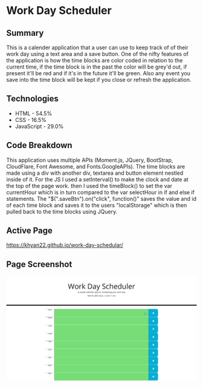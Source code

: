 # Work Day Scheduler
 ## Summary

This is a calender application that a user can use to keep track of of their work day using a text area and a save button. One of the nifty features of the application is how the time blocks are color coded in relation to the current time, if the time block is in the past the color will be grey'd out, if present it'll be red and if it's in the future it'll be green. Also any event you save into the time block will be kept if you close or refresh the application.
 ## Technologies
* HTML - 54.5%
* CSS - 16.5%
* JavaScript - 29.0%
 ## Code Breakdown

This application uses multiple APIs (Moment.js, JQuery, BootStrap, CloudFlare, Font Awesome, and Fonts.GoogleAPIs). The time blocks are made
using a div with another div, textarea and button element nestled inside of it. For the JS I used a setInterval() to make the clock and date at the top of the page work. then I used the timeBlock() to set the var currentHour which is in turn compared to the var selectHour in if and else if statements. The "$(".saveBtn").on("click", function()" saves the value and id of each time block and saves it to the users "localStorage" which is then pulled back to the time blocks using JQuery.
## Active Page

https://khyan22.github.io/work-day-schedular/
## Page Screenshot

![screenshot](./Develop/img/ss.png)